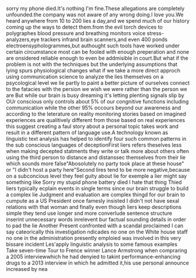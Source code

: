 sorry my phone died.It's nothing I'm fine.These allegations are completely unfounded.the company was not aware of any wrong doing.I love you.We heard anywhere from 10 to 200 lies a day,and we spend much of our history coming up the ways to detect them.from the evil torch devices to polygraphes blood pressure and breathing monitors voice stress-analyzers,eye trackers infrand brain scanners,and even 400 ponds electroensyphologrammes,but authought such tools have worked under certain circumstance most can be fooled with enough preperation and none are onsidered reliable enough to even be addmisible in court.But what if the problem is not with the techniques but the underlying assumptions that lying spurs physiological changes what if we take a more direct approch using communication science to analyze the lies themselves on a psycological level we lie partly to paint a better picture of ourselves connect to the fatacies with the persion we wish we were rather than the person we are But while our brain is busy dreaming it's letting plenting signals slip by OUr conscious only controls about 5% of our congnitive functions including communication while the other 95% occours beyond our awareness and according to the leterature on reality monitoring stories based on imagined experiences are qualitively different from those based on real experiences this suggest creating a faul story about a personal topic takes work and result in a different pattern of language use.A technology known as linguistic text analysis has helped to identify four such common patterns in the sub conscious languages of deceptionFirst liers refers theselves less when making decepted statments they write or talk more about others  often using the third person to distance and distanssec themselves from their lie which sounds more false"Abosolutely no party took place at these house" or "I didn't host a party here"Second lires tend to be more negative,because on a subconcious level they feel guity about lie for exemple a lier might say something like Sorry my stupid phone battery died I hate that thing Thied liers typically ecplain events in single terms since our brain struggle to build a complex lie Judgment and evaluation are complex thingd for our brain to cumpute as a US President once famesly insisted I didn't not have sexal relations with that woman and finally even though liers keep descriptions simple they tend use longer snd more converlude sentence structure inserint unnecessary words inrelevent bur factual sounding details in order to pad the lie Another Present confronted with a scandal proclaimed I can say cateorically this investigation ndicades no one on the White house staff no one in the administration presently emploied was involved in this very bissare incident Les'apply linguistic analysis to some famous examples Take seven-time Tour to Frence winner Lance Armstrong when compraring a 2005 interviewwhich he had denyied to takint performance-enhancing drugs to a 2013 interview in which he admitted it,his use personal announce increased by nea